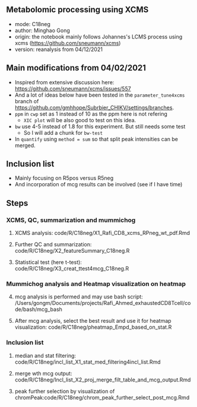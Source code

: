 ## Metabolomic processing using XCMS
- mode: C18neg
- author: Minghao Gong
- origin: the notebook mainly follows Johannes's LCMS process using xcms (https://github.com/sneumann/xcms)
- version: reanalysis from 04/12/2021

## Main modifications from 04/02/2021
- Inspired from extensive discussion here: https://github.com/sneumann/xcms/issues/557
- And a lot of ideas below have been tested in the `parameter_tune4xcms` branch of https://github.com/gmhhope/Subrbier_CHIKV/settings/branches. 
- `ppm` in `cwp` set as 1 instead of 10 as the ppm here is not refering 
  - `XIC plot` will be also good to test on this idea.
- `bw` use 4-5 instead of 1.8 for this experiment. But still needs some test
  - So I will add a chunk for `bw-test`
- In `quantify` using `method = sum` so that split peak intensities can be merged.

## Inclusion list
- Mainly focusing on R5pos versus R5neg
- And incorporation of mcg results can be involved (see if I have time)

## Steps
### XCMS, QC, summarization and mummichog
1. XCMS analysis: code/R/C18neg/X1_Rafi_CD8_xcms_RPneg_wt_pdf.Rmd
2. Further QC and summarization: code/R/C18neg/X2_featureSummary_C18neg.R

3. Statistical test (here t-test): code/R/C18neg/X3_creat_ttest4mcg_C18neg.R


### Mummichog analysis and Heatmap visualization on heatmap
4. mcg analysis is performed and may use bash script: /Users/gongm/Documents/projects/Rafi_Ahmed_exhaustedCD8Tcell/code/bash/mcg_bash

5. After mcg analysis, select the best result and use it for heatmap visualization: code/R/C18neg/pheatmap_Empd_based_on_stat.R

### Inclusion list
1. median and stat filtering: code/R/C18neg/incl_list_X1_stat_med_filtering4incl_list.Rmd

2. merge wth mcg output: code/R/C18neg/Incl_list_X2_proj_merge_filt_table_and_mcg_output.Rmd

3. peak further selection by visualization of chromPeak:code/R/C18neg/chrom_peak_further_select_post_mcg.Rmd